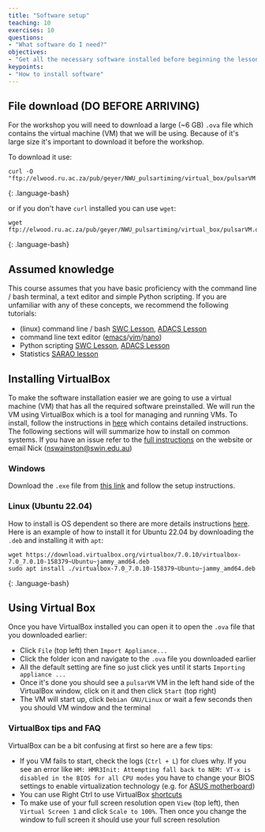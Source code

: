 ```yaml
---
title: "Software setup"
teaching: 10
exercises: 10
questions:
- "What software do I need?"
objectives:
- "Get all the necessary software installed before beginning the lessons"
keypoints:
- "How to install software"
---
```



## File download (DO BEFORE ARRIVING)

For the workshop you will need to download a large (~6 GB) `.ova` file which contains the virtual machine (VM) that we will be using.
Because of it's large size it's important to download it before the workshop.

To download it use:
```
curl -O  "ftp://elwood.ru.ac.za/pub/geyer/NWU_pulsartiming/virtual_box/pulsarVM.ova"
```
{: .language-bash}

or if you don't have `curl` installed you can use `wget`:
```
wget ftp://elwood.ru.ac.za/pub/geyer/NWU_pulsartiming/virtual_box/pulsarVM.ova
```
{: .language-bash}

## Assumed knowledge

This course assumes that you have basic proficiency with the command line / bash terminal, a text editor and simple Python scripting.
If you are unfamiliar with any of these concepts, we recommend the following tutorials:

- (linux) command line / bash [SWC Lesson](https://swcarpentry.github.io/shell-novice/), [ADACS Lesson](https://adacs.org.au/courses/introduction-to-bash/)
- command line text editor ([emacs](https://www.linuxfordevices.com/tutorials/linux/emacs-editor-tutorial)/[vim](https://www.tutorialspoint.com/vim/index.htm#)/[nano](https://www.linuxfordevices.com/tutorials/linux/nano-editor-in-linux))
- Python scripting [SWC Lesson](http://swcarpentry.github.io/python-novice-gapminder/), [ADACS Lesson](https://adacs.org.au/courses/introduction-to-python/)
- Statistics [SARAO lesson](https://www.sarao.ac.za/lessons/an-introduction-to-data-analysis/)


## Installing VirtualBox

To make the software installation easier we are going to use a virtual machine (VM) that has all the required software preinstalled.
We will run the VM using VirtualBox which is a tool for managing and running VMs.
To install, follow the instructions in [here](https://www.virtualbox.org/wiki/Downloads) which contains detailed instructions.
The following sections will will summarize how to install on common systems.
If you have an issue refer to the [full instructions](https://www.virtualbox.org/wiki/Downloads) on the website or email Nick (nswainston@swin.edu.au)

### Windows

Download the `.exe` file from [this link](https://download.virtualbox.org/virtualbox/7.0.10/VirtualBox-7.0.10-158379-Win.exe) and follow the setup instructions.

### Linux (Ubuntu 22.04)

How to install is OS dependent so there are more details instructions [here](https://www.virtualbox.org/wiki/Linux_Downloads).
Here is an example of how to install it for Ubuntu 22.04 by downloading the `.deb` and installing it with `apt`:
```
wget https://download.virtualbox.org/virtualbox/7.0.10/virtualbox-7.0_7.0.10-158379~Ubuntu~jammy_amd64.deb
sudo apt install ./virtualbox-7.0_7.0.10-158379~Ubuntu~jammy_amd64.deb
```
{: .language-bash}


## Using Virtual Box

Once you have VirtualBox installed you can open it to open the `.ova` file that you downloaded earlier:
 - Click `File` (top left) then `Import Appliance...`
 - Click the folder icon and navigate to the `.ova` file you downloaded earlier
 - All the default setting are fine so just click yes until it starts `Importing appliance ...`
 - Once it's done you should see a `pulsarVM` VM in the left hand side of the VirtualBox window, click on it and then click `Start` (top right)
 - The VM will start up, click `Debian GNU/Linux` or wait a few seconds then you should VM window and the terminal


### VirtualBox tips and FAQ

VirtualBox can be a bit confusing at first so here are a few tips:

- If you VM fails to start, check the logs (`Ctrl + L`) for clues why.
If you see an error like `HM: HMR3Init: Attempting fall back to NEM: VT-x is disabled in the BIOS for all CPU modes`
you have to change your BIOS settings to enable virtualization technology (e.g. for [ASUS motherboard](https://www.asus.com/us/support/FAQ/1045141/))
- You can use Right Ctrl to use VirtualBox [shortcuts](https://defkey.com/oracle-vm-virtualbox-shortcuts#54716)
- To make use of your full screen resolution open `View` (top left), then `Virtual Screen 1` and click `Scale to 100%`.
Then once you change the window to full screen it should use your full screen resolution

